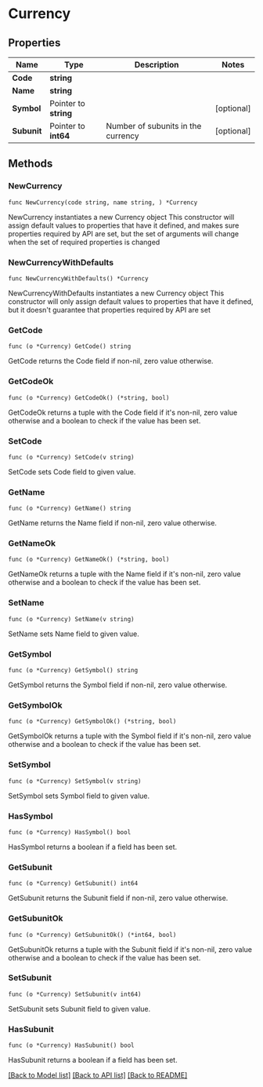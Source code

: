 # Currency

## Properties

Name | Type | Description | Notes
------------ | ------------- | ------------- | -------------
**Code** | **string** |  | 
**Name** | **string** |  | 
**Symbol** | Pointer to **string** |  | [optional] 
**Subunit** | Pointer to **int64** | Number of subunits in the currency | [optional] 

## Methods

### NewCurrency

`func NewCurrency(code string, name string, ) *Currency`

NewCurrency instantiates a new Currency object
This constructor will assign default values to properties that have it defined,
and makes sure properties required by API are set, but the set of arguments
will change when the set of required properties is changed

### NewCurrencyWithDefaults

`func NewCurrencyWithDefaults() *Currency`

NewCurrencyWithDefaults instantiates a new Currency object
This constructor will only assign default values to properties that have it defined,
but it doesn't guarantee that properties required by API are set

### GetCode

`func (o *Currency) GetCode() string`

GetCode returns the Code field if non-nil, zero value otherwise.

### GetCodeOk

`func (o *Currency) GetCodeOk() (*string, bool)`

GetCodeOk returns a tuple with the Code field if it's non-nil, zero value otherwise
and a boolean to check if the value has been set.

### SetCode

`func (o *Currency) SetCode(v string)`

SetCode sets Code field to given value.


### GetName

`func (o *Currency) GetName() string`

GetName returns the Name field if non-nil, zero value otherwise.

### GetNameOk

`func (o *Currency) GetNameOk() (*string, bool)`

GetNameOk returns a tuple with the Name field if it's non-nil, zero value otherwise
and a boolean to check if the value has been set.

### SetName

`func (o *Currency) SetName(v string)`

SetName sets Name field to given value.


### GetSymbol

`func (o *Currency) GetSymbol() string`

GetSymbol returns the Symbol field if non-nil, zero value otherwise.

### GetSymbolOk

`func (o *Currency) GetSymbolOk() (*string, bool)`

GetSymbolOk returns a tuple with the Symbol field if it's non-nil, zero value otherwise
and a boolean to check if the value has been set.

### SetSymbol

`func (o *Currency) SetSymbol(v string)`

SetSymbol sets Symbol field to given value.

### HasSymbol

`func (o *Currency) HasSymbol() bool`

HasSymbol returns a boolean if a field has been set.

### GetSubunit

`func (o *Currency) GetSubunit() int64`

GetSubunit returns the Subunit field if non-nil, zero value otherwise.

### GetSubunitOk

`func (o *Currency) GetSubunitOk() (*int64, bool)`

GetSubunitOk returns a tuple with the Subunit field if it's non-nil, zero value otherwise
and a boolean to check if the value has been set.

### SetSubunit

`func (o *Currency) SetSubunit(v int64)`

SetSubunit sets Subunit field to given value.

### HasSubunit

`func (o *Currency) HasSubunit() bool`

HasSubunit returns a boolean if a field has been set.


[[Back to Model list]](../README.md#documentation-for-models) [[Back to API list]](../README.md#documentation-for-api-endpoints) [[Back to README]](../README.md)


